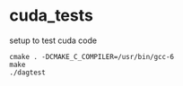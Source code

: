 # cuda_tests
setup to test cuda code

```
cmake . -DCMAKE_C_COMPILER=/usr/bin/gcc-6
make
./dagtest
```
